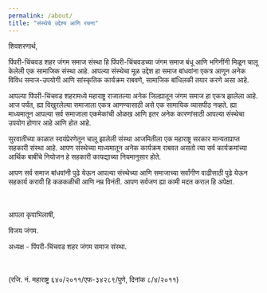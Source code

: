 ```yaml
---
permalink: /about/
title: "संस्थेचे उद्देश्य आणि रचना"
---
```



शिवशरणार्थ,

पिंपरी-चिंचवड शहर जंगम समाज संस्था हि पिंपरी-चिंचवडच्या जंगम समाज बंधू आणि भगिनींनी मिळून चालू केलेली एक सामाजिक संस्था आहे. 
आपल्या संस्थेचा मूळ उद्देश हा समाज बांधवांना एकत्र आणून अनेक विविध समाज-उपयोगी आणि सांस्कृतिक कार्यक्रम राबवणे, सामाजिक बांधिलकी 
तयार करणे असा आहे. 

आपल्या पिंपरी-चिंचवड शहरामध्ये महाराष्ट्र राजातल्या अनेक जिल्ह्यातून जंगम समाज हा एकत्र झालेला आहे. आज पर्यंत, ह्या विखुरलेल्या समाजाला 
एकत्र आणण्यासाठी असे एक सामायिक व्यासपीठ नव्हते. ह्या माध्यमातून आपल्या सर्व समाजाला एकमेकांची ओळख आणि इतर अनेक कारणांसाठी 
आपल्या संस्थेचा उपयोग होणार आहे आणि होत आहे. 

सुरवातीच्या काळात स्वयंप्रेरणेतून चालू झालेली संस्था आजमितीला एक महाराष्ट्र सरकार मान्यताप्राप्त सहकारी संस्था आहे. आपण संस्थेच्या माध्यमातून 
अनेक कार्यक्रम राबवत असतो त्या सर्व कार्यक्रमांच्या आर्थिक बाबींचे नियोजन हे सहकारी कायद्याच्या नियमानुसार होते. 

आपण सर्व समाज बांधवांनी पुढे येऊन आपल्या संस्थेच्या आणि समाजाच्या सर्वांगीण वाढीसाठी पुढे येऊन सहकार्य करावी हि कळकळीची आणि नम्र विनंती. 
आपण सर्वजण ह्या कामी मदत कराल हि अपेक्षा. 

<br/><br/>
आपला कृपाभिलाषी,

विजय जंगम. 

अध्यक्ष - पिंपरी-चिंचवड शहर जंगम समाज संस्था. 

<br/><br/>
(रजि. नं. महाराष्ट्र ६४०/२०११/एफ-३४२८९/पुणे, दिनांक ८/४/२०११)
